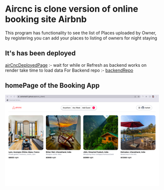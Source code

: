 # Aircnc is clone version of online booking site Airbnb
  This program has functionality to see the list of Places uploaded by Owner, by registering you can add your places to listing of owners for night staying

## It's has been deployed 
<a href="https://ashishlal07.github.io/aircnc_client" target="_blank">airCncDeployedPage</a>  :- wait for while or Refresh as backend works on render take time to load data
  For Backend repo :-  <a href="https://github.com/AshishLal07/aircnc_backend" target="_blank">backendRepo</a>
    
    

## homePage of the Booking App
![home page](public/HomePage.png)
